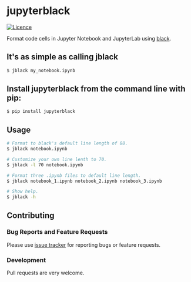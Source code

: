 # jupyterblack

[![Licence](https://img.shields.io/badge/license-MIT-blue.svg)](https://raw.githubusercontent.com/csurfer/blackcellmagic/master/LICENSE)

Format code cells in Jupyter Notebook and JupyterLab using [black](https://github.com/ambv/black).

## It's as simple as calling jblack

```bash
$ jblack my_notebook.ipynb
```

## Install jupyterblack from the command line with pip:

```bash
$ pip install jupyterblack
```

## Usage

```bash
# Format to black's default line length of 88.
$ jblack notebook.ipynb

# Customize your own line lenth to 70.
$ jblack -l 70 notebook.ipynb

# Format three .ipynb files to default line length.
$ jblack notebook_1.ipynb notebook_2.ipynb notebook_3.ipynb

# Show help.
$ jblack -h
```

## Contributing

### Bug Reports and Feature Requests

Please use [issue tracker](https://github.com/irahorecka/jupyterblack/issues) for reporting bugs or feature requests.

### Development

Pull requests are very welcome.
